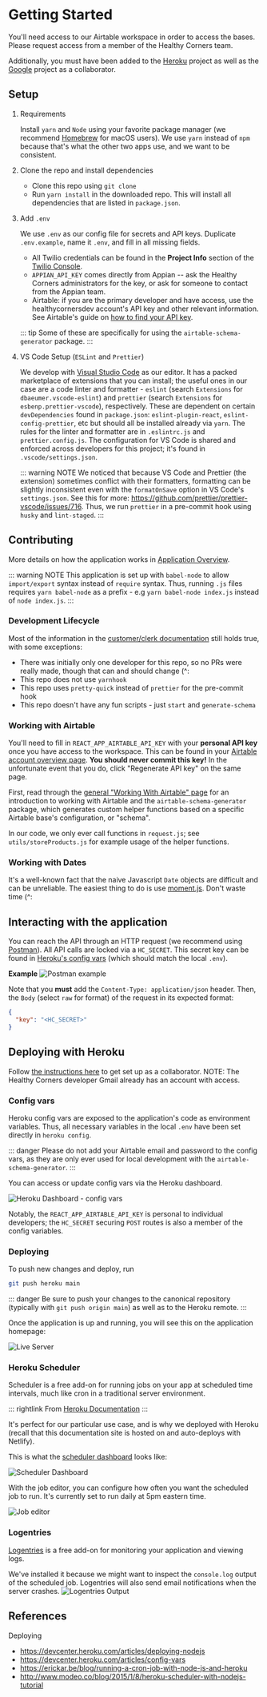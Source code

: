 # Getting Started

You'll need access to our Airtable workspace in order to access the bases. Please request access from a member of the Healthy Corners team.

Additionally, you must have been added to the [Heroku](#deploying-with-heroku) project as well as the [Google](#google-api) project as a collaborator.

## Setup

1. Requirements

   Install `yarn` and `Node` using your favorite package manager (we recommend [Homebrew](https://brew.sh/) for macOS users). We use `yarn` instead of `npm` because that's what the other two apps use, and we want to be consistent.

2. Clone the repo and install dependencies

   - Clone this repo using `git clone`
   - Run `yarn install` in the downloaded repo. This will install all dependencies that are listed in `package.json`.

3. Add `.env`

   We use `.env` as our config file for secrets and API keys. Duplicate `.env.example`, name it `.env`, and fill in all missing fields.
   - All Twilio credentials can be found in the **Project Info** section of the [Twilio Console](https://www.twilio.com/console).
   - `APPIAN_API_KEY` comes directly from Appian -- ask the Healthy Corners administrators for the key, or ask for someone to contact from the Appian team.
   - Airtable: if you are the primary developer and have access, use the healthycornersdev account's API key and other relevant information. See Airtable's guide on [how to find your API key](https://support.airtable.com/hc/en-us/articles/219046777-How-do-I-get-my-API-key-).

   ::: tip
   Some of these are specifically for using the `airtable-schema-generator` package.
   :::

4. VS Code Setup (`ESLint` and `Prettier`)

   We develop with [Visual Studio Code](https://code.visualstudio.com/) as our editor. It has a packed marketplace of extensions that you can install; the useful ones in our case are a code linter and formatter - `eslint` (search `Extensions` for `dbaeumer.vscode-eslint`) and `prettier` (search `Extensions` for `esbenp.prettier-vscode`), respectively. These are dependent on certain `devDependencies` found in `package.json`: `eslint-plugin-react`, `eslint-config-prettier`, etc but should all be installed already via `yarn`.
   The rules for the linter and formatter are in `.eslintrc.js` and `prettier.config.js`. The configuration for VS Code is shared and enforced across developers for this project; it's found in `.vscode/settings.json`.

   ::: warning NOTE
   We noticed that because VS Code and Prettier (the extension) sometimes conflict with their formatters, formatting can be slightly inconsistent even with the `formatOnSave` option in VS Code's `settings.json`. See this for more: <https://github.com/prettier/prettier-vscode/issues/716>. Thus, we run `prettier` in a pre-commit hook using `husky` and `lint-staged`.
   :::

## Contributing

More details on how the application works in [Application Overview](./app-overview.md).

::: warning NOTE
This application is set up with `babel-node` to allow `import/export` syntax instead of `require` syntax. Thus, running `.js` files requires `yarn babel-node` as a prefix - e.g `yarn babel-node index.js` instead of `node index.js`.
:::

### Development Lifecycle

Most of the information in the [customer/clerk documentation](../shared/getting-started.md#development-lifecycle) still holds true, with some exceptions:

- There was initially only one developer for this repo, so no PRs were really made, though that can and should change (^:
- This repo does not use `yarnhook`
- This repo uses `pretty-quick` instead of `prettier` for the pre-commit hook
- This repo doesn't have any fun scripts - just `start` and `generate-schema`

### Working with Airtable

You'll need to fill in `REACT_APP_AIRTABLE_API_KEY` with your **personal API key** once you have access to the workspace. This can be found in your [Airtable account overview page](https://airtable.com/account). **You should never commit this key!** In the unfortunate event that you do, click "Regenerate API key" on the same page.

First, read through the [general "Working With Airtable" page](../shared/airtable) for an introduction to working with Airtable and the `airtable-schema-generator` package, which generates custom helper functions based on a specific Airtable base's configuration, or "schema".

In our code, we only ever call functions in `request.js`; see `utils/storeProducts.js` for example usage of the helper functions.

### Working with Dates

It's a well-known fact that the naive Javascript `Date` objects are difficult and can be unreliable. The easiest thing to do is use [moment.js](https://momentjs.com/docs/). Don't waste time (^:

## Interacting with the application
You can reach the API through an HTTP request (we recommend using [Postman](https://www.postman.com/)). All API calls are locked via a `HC_SECRET`. This secret key can be found in [Heroku's config vars](./getting-started.md#config-vars) (which should match the local `.env`).

**Example**
![Postman example](../assets/node/postman.png)

Note that you **must** add the `Content-Type: application/json` header. Then, the `Body` (select `raw` for format) of the request in its expected format:

```json
{
  "key": "<HC_SECRET>"
}
```

## Deploying with Heroku

Follow [the instructions here](https://devcenter.heroku.com/articles/collab#deploy-the-app) to get set up as a collaborator. NOTE: The Healthy Corners developer Gmail already has an account with access.

### Config vars

Heroku config vars are exposed to the application's code as environment variables. Thus, all necessary variables in the local `.env` have been set directly in `heroku config`.

::: danger
Please do not add your Airtable email and password to the config vars, as they are only ever used for local development with the `airtable-schema-generator`.
:::

You can access or update config vars via the Heroku dashboard.

![Heroku Dashboard - config vars](../assets/node/heroku-config-vars.png)

Notably, the `REACT_APP_AIRTABLE_API_KEY` is personal to individual developers; the `HC_SECRET` securing `POST` routes is also a member of the config variables.

### Deploying

To push new changes and deploy, run

```bash
git push heroku main
```

::: danger
Be sure to push your changes to the canonical repository (typically with `git push origin main`) as well as to the Heroku remote.
:::

Once the application is up and running, you will see this on the application homepage:

![Live Server](../assets/node/server-live.png)

### Heroku Scheduler

Scheduler is a free add-on for running jobs on your app at scheduled time intervals, much like cron in a traditional server environment.

::: rightlink
From [Heroku Documentation](https://devcenter.heroku.com/articles/scheduler)
:::

It's perfect for our particular use case, and is why we deployed with Heroku (recall that this documentation site is hosted on and auto-deploys with Netlify).

This is what the [scheduler dashboard](https://dashboard.heroku.com/apps/healthycorners-rewards-node/scheduler) looks like:

![Scheduler Dashboard](../assets/node/scheduler-dashboard.png)

With the job editor, you can configure how often you want the scheduled job to run. It's currently set to run daily at 5pm eastern time.

![Job editor](../assets/node/job-editor.png)

### Logentries

[Logentries](https://devcenter.heroku.com/articles/logentries) is a free add-on for monitoring your application and viewing logs.

We've installed it because we might want to inspect the `console.log` output of the scheduled job. Logentries will also send email notifications when the server crashes.
![Logentries Output](../assets/node/output-logentries.png)

## References

Deploying

- <https://devcenter.heroku.com/articles/deploying-nodejs>
- <https://devcenter.heroku.com/articles/config-vars>
- <https://erickar.be/blog/running-a-cron-job-with-node-js-and-heroku>
- <http://www.modeo.co/blog/2015/1/8/heroku-scheduler-with-nodejs-tutorial>
